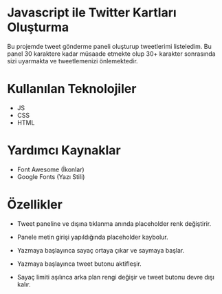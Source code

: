 # Javascript ile Twitter Kartları Oluşturma
Bu projemde tweet gönderme paneli oluşturup tweetlerimi listeledim.
Bu panel 30 karaktere kadar müsaade etmekte olup 30+ karakter sonrasında sizi uyarmakta ve 
tweetlemenizi önlemektedir.

# Kullanılan Teknolojiler
- JS
- CSS
- HTML

# Yardımcı Kaynaklar
- Font Awesome (İkonlar)
- Google Fonts (Yazı Stili)

# Özellikler

- Tweet paneline ve dışına tıklanma anında placeholder renk değiştirir. 

- Panele metin girişi yapıldığında placeholder kaybolur.

- Yazmaya başlayınca sayaç ortaya çıkar ve saymaya başlar.

- Yazmaya başlayınca tweet butonu aktifleşir.

- Sayaç limiti aşılınca arka plan rengi değişir ve tweet butonu devre dışı kalır.
